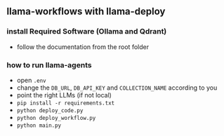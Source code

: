 ## llama-workflows with llama-deploy

### install Required Software (Ollama and Qdrant)
- follow the documentation from the root folder

### how to run llama-agents
- open `.env`
- change the `DB_URL`, `DB_API_KEY` and `COLLECTION_NAME` according to you
- point the right LLMs (if not local)
- `pip install -r requirements.txt`
- `python deploy_code.py`
- `python deploy_workflow.py`
- `python main.py`
